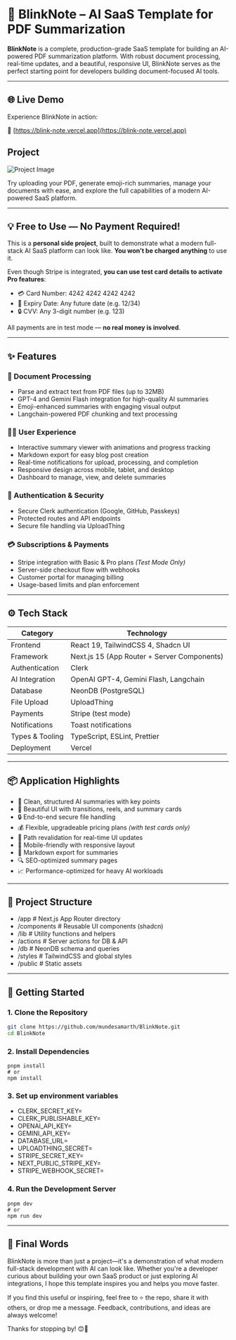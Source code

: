 # 🚀 BlinkNote – AI SaaS Template for PDF Summarization

**BlinkNote** is a complete, production-grade SaaS template for building an AI-powered PDF summarization platform. With robust document processing, real-time updates, and a beautiful, responsive UI, BlinkNote serves as the perfect starting point for developers building document-focused AI tools.

---

## 🌐 Live Demo

Experience BlinkNote in action:

🔗 [https://blink-note.vercel.app](https://blink-note.vercel.app)

## Project 
![Project Image](https://blink-note.vercel.app/opengraph_BlinkNote.png)

Try uploading your PDF, generate emoji-rich summaries, manage your documents with ease, and explore the full capabilities of a modern AI-powered SaaS platform.

---

## 💡 Free to Use — No Payment Required!

This is a **personal side project**, built to demonstrate what a modern full-stack AI SaaS platform can look like. **You won’t be charged anything** to use it.

Even though Stripe is integrated, **you can use test card details to activate Pro features**:

- 💳 Card Number: 4242 4242 4242 4242
- 📆 Expiry Date: Any future date (e.g. 12/34)
- 🔒 CVV: Any 3-digit number (e.g. 123)

All payments are in test mode — **no real money is involved**.

---

## ✨ Features

### 📄 Document Processing

- Parse and extract text from PDF files (up to 32MB)
- GPT-4 and Gemini Flash integration for high-quality AI summaries
- Emoji-enhanced summaries with engaging visual output
- Langchain-powered PDF chunking and text processing

### 🧑‍💻 User Experience

- Interactive summary viewer with animations and progress tracking
- Markdown export for easy blog post creation
- Real-time notifications for upload, processing, and completion
- Responsive design across mobile, tablet, and desktop
- Dashboard to manage, view, and delete summaries

### 🔐 Authentication & Security

- Secure Clerk authentication (Google, GitHub, Passkeys)
- Protected routes and API endpoints
- Secure file handling via UploadThing

### 💳 Subscriptions & Payments

- Stripe integration with Basic & Pro plans _(Test Mode Only)_
- Server-side checkout flow with webhooks
- Customer portal for managing billing
- Usage-based limits and plan enforcement

---

## ⚙️ Tech Stack

| Category        | Technology                                  |
| --------------- | ------------------------------------------- |
| Frontend        | React 19, TailwindCSS 4, Shadcn UI          |
| Framework       | Next.js 15 (App Router + Server Components) |
| Authentication  | Clerk                                       |
| AI Integration  | OpenAI GPT-4, Gemini Flash, Langchain       |
| Database        | NeonDB (PostgreSQL)                         |
| File Upload     | UploadThing                                 |
| Payments        | Stripe (test mode)                          |
| Notifications   | Toast notifications                         |
| Types & Tooling | TypeScript, ESLint, Prettier                |
| Deployment      | Vercel                                      |

---

## 📦 Application Highlights

- 📝 Clean, structured AI summaries with key points
- 🎨 Beautiful UI with transitions, reels, and summary cards
- 🔒 End-to-end secure file handling
- 💰 Flexible, upgradeable pricing plans _(with test cards only)_
- 🔄 Path revalidation for real-time UI updates
- 📱 Mobile-friendly with responsive layout
- 📂 Markdown export for summaries
- 🔍 SEO-optimized summary pages
- 📈 Performance-optimized for heavy AI workloads

---

## 📁 Project Structure

- /app # Next.js App Router directory
- /components # Reusable UI components (shadcn)
- /lib # Utility functions and helpers
- /actions # Server actions for DB & API
- /db # NeonDB schema and queries
- /styles # TailwindCSS and global styles
- /public # Static assets

---

## 🚀 Getting Started

### 1. Clone the Repository

```bash
git clone https://github.com/mundesamarth/BlinkNote.git
cd BlinkNote
```

### 2. Install Dependencies

```
pnpm install
# or
npm install
```

### 3. Set up environment variables

- CLERK_SECRET_KEY=
- CLERK_PUBLISHABLE_KEY=
- OPENAI_API_KEY=
- GEMINI_API_KEY=
- DATABASE_URL=
- UPLOADTHING_SECRET=
- STRIPE_SECRET_KEY=
- NEXT_PUBLIC_STRIPE_KEY=
- STRIPE_WEBHOOK_SECRET=

### 4. Run the Development Server

```
pnpm dev
# or
npm run dev
```

---

## 🙌 Final Words

BlinkNote is more than just a project—it's a demonstration of what modern full-stack development with AI can look like. Whether you're a developer curious about building your own SaaS product or just exploring AI integrations, I hope this template inspires you and helps you move faster.

If you find this useful or inspiring, feel free to ⭐️ the repo, share it with others, or drop me a message. Feedback, contributions, and ideas are always welcome!

Thanks for stopping by! 😊🚀
